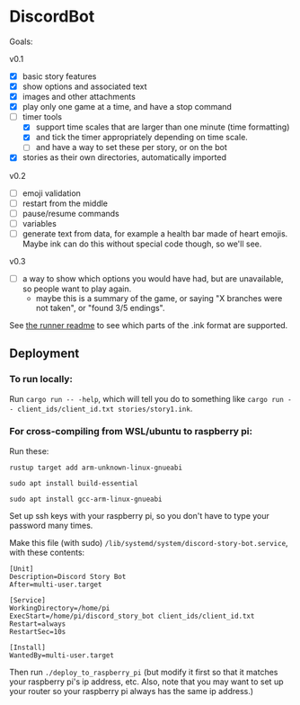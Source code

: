 # DiscordBot


Goals:

v0.1

- [x] basic story features
- [x] show options and associated text
- [x] images and other attachments
- [x] play only one game at a time, and have a stop command
- [ ] timer tools
  - [x] support time scales that are larger than one minute (time formatting)
  - [x] and tick the timer appropriately depending on time scale.
  - [ ] and have a way to set these per story, or on the bot
- [x] stories as their own directories, automatically imported

v0.2

- [ ] emoji validation
- [ ] restart from the middle
- [ ] pause/resume commands
- [ ] variables
- [ ] generate text from data, for example a health bar made of heart emojis. Maybe ink can do this without special code though, so we'll see.

v0.3

- [ ] a way to show which options you would have had, but are unavailable, so people want to play again.
  -  maybe this is a summary of the game, or saying "X branches were not taken", or "found 3/5 endings".

See [the runner readme](runner/README.md) to see which parts of the .ink format are supported.


## Deployment

### To run locally:

Run `cargo run -- -help`, which will tell you do to something like `cargo run -- client_ids/client_id.txt stories/story1.ink`.

### For cross-compiling from WSL/ubuntu to raspberry pi:

Run these:

`rustup target add arm-unknown-linux-gnueabi`

`sudo apt install build-essential`

`sudo apt install gcc-arm-linux-gnueabi`

Set up ssh keys with your raspberry pi, so you don't have to type your password many times.

Make this file (with sudo) `/lib/systemd/system/discord-story-bot.service`, with these contents:

```
[Unit]
Description=Discord Story Bot
After=multi-user.target

[Service]
WorkingDirectory=/home/pi
ExecStart=/home/pi/discord_story_bot client_ids/client_id.txt
Restart=always
RestartSec=10s

[Install]
WantedBy=multi-user.target
```

Then run `./deploy_to_raspberry_pi` (but modify it first so that it matches your raspberry pi's ip address, etc. Also, note that you may want to set up your router so your raspberry pi always has the same ip address.)